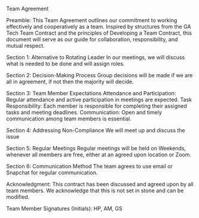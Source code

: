 Team Agreement

Preamble:
This Team Agreement outlines our commitment to working effectively and cooperatively as a team. Inspired by structures from the GA Tech Team Contract and the principles of Developing a Team Contract, this document will serve as our guide for collaboration, responsibility, and mutual respect.

Section 1: Alternative to Rotating Leader
In our meetings, we will discuss what is needed to be done and will assign roles.

Section 2: Decision-Making Process
Group decisions will be made if we are all in agreement, if not then the majority will decide.

Section 3: Team Member Expectations
Attendance and Participation: Regular attendance and active participation in meetings are expected.
Task Responsibility: Each member is responsible for completing their assigned tasks and meeting deadlines.
Communication: Open and timely communication among team members is essential.

Section 4: Addressing Non-Compliance
We will meet up and discuss the issue

Section 5: Regular Meetings
Regular meetings will be held on Weekends, whenever all members are free, either at an agreed upon location or Zoom.

Section 6: Communication Method
The team agrees to use email or Snapchat for regular communication.

Acknowledgment:
This contract has been discussed and agreed upon by all team members. We acknowledge that this is not set in stone and can be modified.

Team Member Signatures (Initials):
HP, AM, GS
